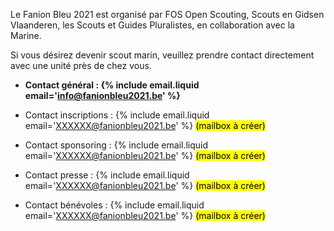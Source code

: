 Le Fanion Bleu 2021 est organisé par FOS Open Scouting, Scouts en Gidsen Vlaanderen,
les Scouts et Guides Pluralistes, en collaboration avec la Marine. 

Si vous désirez devenir scout marin, veuillez prendre contact directement avec une unité près de chez vous.

- **Contact général : {% include email.liquid email='info@fanionbleu2021.be' %}**

- Contact inscriptions : {% include email.liquid email='XXXXXX@fanionbleu2021.be' %} <mark>(mailbox à créer)</mark>
- Contact sponsoring : {% include email.liquid email='XXXXXX@fanionbleu2021.be' %} <mark>(mailbox à créer)</mark>
- Contact presse : {% include email.liquid email='XXXXXX@fanionbleu2021.be' %} <mark>(mailbox à créer)</mark>
- Contact bénévoles : {% include email.liquid email='XXXXXX@fanionbleu2021.be' %} <mark>(mailbox à créer)</mark>
